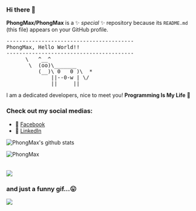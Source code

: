 ### Hi there 👋


**PhongMax/PhongMax** is a ✨ _special_ ✨ repository because its `README.md` (this file) appears on your GitHub profile.
<pre>
----------------------------------------
<span>PhongMax, Hello World!!</span>
----------------------------------------
      \   ^__^
       \  (oo)\_______
          (__)\ 0   0 )\  *
              ||--0-w | \/
              ||     ||
</pre>

I am a dedicated developers, nice to meet you!
**Programming Is My Life** 👋

### Check out my social medias:

- 💬 [Facebook](https://www.linkedin.com/in/phong-ng/)
- 🔗 [LinkedIn](https://www.facebook.com/thanhphong.nguyen.526875/) 

 ![PhongMax's github stats](https://github-readme-stats.vercel.app/api?username=PhongMax&theme=merko&show_icons=true) 

<div><img align="center" src="https://github-readme-stats.vercel.app/api/top-langs/?username=PhongMax&layout=compact&hide=html" alt="PhongMax" /></div>
<br />
<br />
<div><img align="center" src="https://github-readme-stats.vercel.app/api?username=PhongMax&show_icons=true%22%20alt=%22PhongMax%22%20/%3E%3C/div%3E alt="PhongMax1" /></div>

### and just a funny gif...😛
![](https://media.giphy.com/media/13GIgrGdslD9oQ/giphy.gif) 
